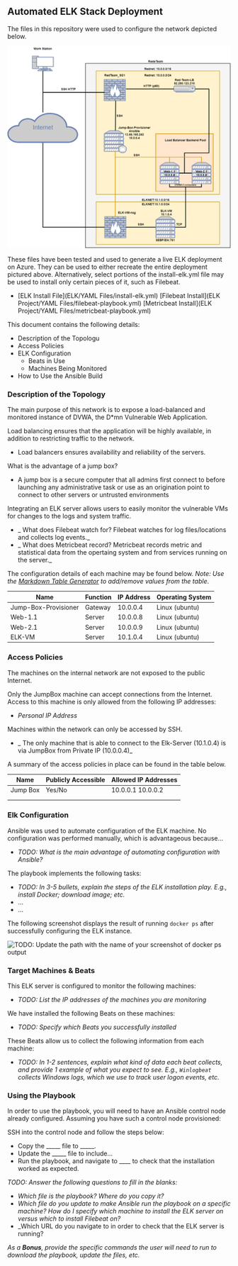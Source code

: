 ## Automated ELK Stack Deployment

The files in this repository were used to configure the network depicted below.

![ELK Server](ELK/Diagrams/ELKNetwork.png)

These files have been tested and used to generate a live ELK deployment on Azure. They can be used to either recreate the entire deployment pictured above. Alternatively, select portions of the install-elk.yml file may be used to install only certain pieces of it, such as Filebeat.

  - [ELK Install File](ELK/YAML Files/install-elk.yml) [Filebeat Install](ELK Project/YAML Files/filebeat-playbook.yml) [Metricbeat Install](ELK Project/YAML Files/metricbeat-playbook.yml)

This document contains the following details:
- Description of the Topologu
- Access Policies
- ELK Configuration
  - Beats in Use
  - Machines Being Monitored
- How to Use the Ansible Build


### Description of the Topology

The main purpose of this network is to expose a load-balanced and monitored instance of DVWA, the D*mn Vulnerable Web Application.

Load balancing ensures that the application will be highly available, in addition to restricting traffic to the network.
- Load balancers ensures availability and reliability of the servers. 

What is the advantage of a jump box? 
- A jump box is a secure computer that all admins first connect to before launching any administrative task or use as an origination point to connect to other servers or untrusted environments

Integrating an ELK server allows users to easily monitor the vulnerable VMs for changes to the logs and system traffic.
- _ What does Filebeat watch for? Filebeat watches for log files/locations and collects log events._
- _ What does Metricbeat record? Metricbeat records metric and statistical data from the opertaing system and from services running on the server._

The configuration details of each machine may be found below.
_Note: Use the [Markdown Table Generator](http://www.tablesgenerator.com/markdown_tables) to add/remove values from the table_.

| Name                 | Function | IP Address | Operating System |
|----------------------|----------|------------|------------------|
| Jump-Box-Provisioner | Gateway  | 10.0.0.4   | Linux (ubuntu)   |
| Web-1.1              | Server   | 10.0.0.8   | Linux (ubuntu)   |
| Web-2.1              | Server   | 10.0.0.9   | Linux (ubuntu)   |
| ELK-VM               | Server   | 10.1.0.4   | Linux (ubuntu)   |

### Access Policies

The machines on the internal network are not exposed to the public Internet. 

Only the JumpBox machine can accept connections from the Internet. Access to this machine is only allowed from the following IP addresses:
- _Personal IP Address_

Machines within the network can only be accessed by SSH.
- _ The only machine that is able to connect to the Elk-Server (10.1.0.4) is via JumpBox from Private IP (10.0.0.4)_

A summary of the access policies in place can be found in the table below.

| Name     | Publicly Accessible | Allowed IP Addresses |
|----------|---------------------|----------------------|
| Jump Box | Yes/No              | 10.0.0.1 10.0.0.2    |
|          |                     |                      |
|          |                     |                      |

### Elk Configuration

Ansible was used to automate configuration of the ELK machine. No configuration was performed manually, which is advantageous because...
- _TODO: What is the main advantage of automating configuration with Ansible?_

The playbook implements the following tasks:
- _TODO: In 3-5 bullets, explain the steps of the ELK installation play. E.g., install Docker; download image; etc._
- ...
- ...

The following screenshot displays the result of running `docker ps` after successfully configuring the ELK instance.

![TODO: Update the path with the name of your screenshot of docker ps output](Images/docker_ps_output.png)

### Target Machines & Beats
This ELK server is configured to monitor the following machines:
- _TODO: List the IP addresses of the machines you are monitoring_

We have installed the following Beats on these machines:
- _TODO: Specify which Beats you successfully installed_

These Beats allow us to collect the following information from each machine:
- _TODO: In 1-2 sentences, explain what kind of data each beat collects, and provide 1 example of what you expect to see. E.g., `Winlogbeat` collects Windows logs, which we use to track user logon events, etc._

### Using the Playbook
In order to use the playbook, you will need to have an Ansible control node already configured. Assuming you have such a control node provisioned: 

SSH into the control node and follow the steps below:
- Copy the _____ file to _____.
- Update the _____ file to include...
- Run the playbook, and navigate to ____ to check that the installation worked as expected.

_TODO: Answer the following questions to fill in the blanks:_
- _Which file is the playbook? Where do you copy it?_
- _Which file do you update to make Ansible run the playbook on a specific machine? How do I specify which machine to install the ELK server on versus which to install Filebeat on?_
- _Which URL do you navigate to in order to check that the ELK server is running?

_As a **Bonus**, provide the specific commands the user will need to run to download the playbook, update the files, etc._
